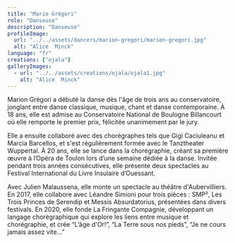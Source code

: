 ```yaml
---
title: "Mario Grégori"
role: "Danseuse"
description: "Danseuse"
profileImage:
  url: "../../assets/dancers/marion-gregori/marion-gregori.jpg"
  alt: "Alice  Minck"
language: "fr"
creations: ["ojala"]
galleryImages:
  - url: "../../assets/creations/ojala/ojala1.jpg"
    alt: "Alice  Minck"
---
```


Marion Grégori a débuté la danse dès l'âge de trois ans au conservatoire, jonglant entre danse classique, musique, chant et danse contemporaine. À 18 ans, elle est admise au Conservatoire National de Boulogne Billancourt où elle remporte le premier prix, félicitée unanimement par le jury.

Elle a ensuite collaboré avec des chorégraphes tels que Gigi Caciuleanu et Marcia Barcellos, et s'est régulièrement formée avec le Tanztheater Wuppertal. À 20 ans, elle se lance dans la chorégraphie, créant sa première œuvre à l’Opéra de Toulon lors d’une semaine dédiée à la danse. Invitée pendant trois années consécutives, elle présente deux spectacles au Festival International du Livre Insulaire d’Ouessant.

Avec Julien Malaussena, elle monte un spectacle au théâtre d'Aubervilliers. En 2017, elle collabore avec Léandre Simioni pour trois pièces : SMP², Les Trois Princes de Serendip et Messis Absurdatorius, présentées dans divers festivals. En 2020, elle fonde La Fringante Compagnie, développant un langage chorégraphique qui explore les liens entre musique et chorégraphie, et crée “L’âge d'Or!”, “La Terre sous nos pieds”, “Je ne cours jamais assez vite...”
